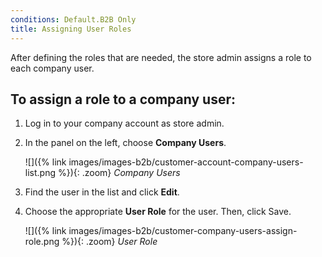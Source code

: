 ```yaml
---
conditions: Default.B2B Only
title: Assigning User Roles
---
```


After defining the roles that are needed, the store admin assigns a role to each company user.

## To assign a role to a company user:

1. Log in to your company account as store admin.

1. In the panel on the left, choose **Company Users**.

    ![]({% link images/images-b2b/customer-account-company-users-list.png %}){: .zoom}
    _Company Users_

1. Find the user in the list and click **Edit**.

1. Choose the appropriate **User Role** for the user. Then, click <span class="btn">Save</span>.

    ![]({% link images/images-b2b/customer-company-users-assign-role.png %}){: .zoom}
    _User Role_
